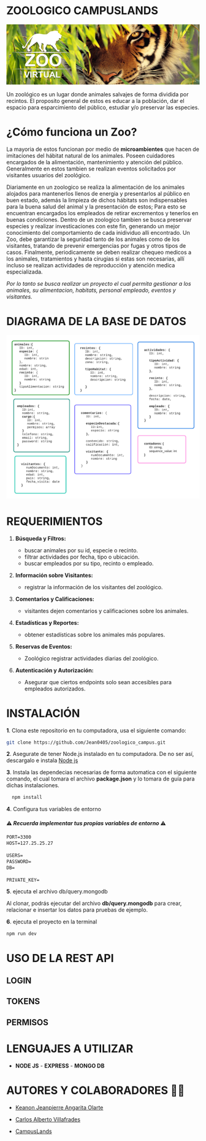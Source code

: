 # ZOOLOGICO CAMPUSLANDS

![zoo](./assets/banner.png)

Un zoológico es un lugar donde animales salvajes de forma dividida por recintos. El proposito general de estos es educar a la población, dar el espacio para esparcimiento del público, estudiar y/o preservar las especies.

# ¿Cómo funciona un Zoo?

La mayoria de estos funcionan por medio de **microambientes** que hacen de imitaciones del hábitat natural de los animales.
Poseen cuidadores encargados de la alimentación, mantenimiento y atención del público. Generalmente en estos tambien se realizan eventos solicitados por visitantes usuarios del zoológico.

Diariamente en un zoologico se realiza la alimentación de los animales alojados para mantenerlos llenos de energia y presentarlos al público en buen estado, además la limpieza de dichos hábitats son indispensables para la buena salud del animal y la presentación de estos; Para esto se encuentran encargados los empleados de retirar excrementos y tenerlos en buenas condiciones.
Dentro de un zoologico tambien se busca preservar especies y realizar investicaciones con este fin, generando un mejor conocimiento del comportamiento de cada inidividuo alli encontrado. Un Zoo, debe garantizar la seguridad tanto de los animales como de los visitantes, tratando de prevenir emergencias por fugas y otros tipos de casos.
Finalmente, periodicamente se deben realizar chequeo medicos a los animales, tratamientos y hasta cirugias si estas son necesarias, allí incluso se realizan actividades de reproducción y atención medica especializada.

_Por lo tanto se busca realizar un proyecto el cual permita gestionar a los animales, su alimentacion, habitats, personal empleado, eventos y visitantes._

# DIAGRAMA DE LA BASE DE DATOS

![diagramaDB](./assets//diagramaDB.png)

# REQUERIMIENTOS

1. **Búsqueda y Filtros:**

   - buscar animales por su id, especie o recinto.
   - filtrar actividades por fecha, tipo o ubicación.
   - buscar empleados por su tipo, recinto o empleado.

2. **Información sobre Visitantes:**

   - registrar la información de los visitantes del zoológico.

3. **Comentarios y Calificaciones:**

   - visitantes dejen comentarios y calificaciones sobre los animales.

4. **Estadísticas y Reportes:**

   - obtener estadísticas sobre los animales más populares.

5. **Reservas de Eventos:**

   - Zoológico registrar actividades diarias del zoológico.

6. **Autenticación y Autorización:**
   - Asegurar que ciertos endpoints solo sean accesibles para empleados autorizados.

# INSTALACIÓN

**1**. Clona este repositorio en tu computadora, usa el siguiente comando:

```bash
git clone https://github.com/Jean0405/zoologico_campus.git
```

**2**. Asegurate de tener Node.js instalado en tu computadora. De no ser así, descargalo e instala [Node js](https://nodejs.org/es/download)

**3**. Instala las dependecias necesarias de forma automatica con el siguiente comando, el cual tomara el archivo **package.json** y lo tomara de guía para dichas instalaciones.

```bash
  npm install
```

**4**. Configura tus variables de entorno

#### ⚠️ _Recuerda implementar tus propias variables de entorno_ ⚠️

```env
PORT=3300
HOST=127.25.25.27

USERS=
PASSWORD=
DB=

PRIVATE_KEY=
```

**5**. ejecuta el archivo db/query.mongodb

Al clonar, podrás ejecutar del archivo **db/query.mongodb** para crear, relacionar e insertar los datos para pruebas de ejemplo.

**6**. ejecuta el proyecto en la terminal

```bash
npm run dev
```

# USO DE LA REST API

## LOGIN

## TOKENS

## PERMISOS


# LENGUAJES A UTILIZAR

- **NODE JS** - **EXPRESS** - **MONGO DB**

# AUTORES Y COLABORADORES 🧑‍🚀

- [Keanon Jeanpierre Angarita Olarte](https://github.com/Jean0405)
- [Carlos Alberto Villafrades](https://github.com/CarlosAlbertoVillafradesCAMPUS)

- [CampusLands](https://github.com/CampusLands)
